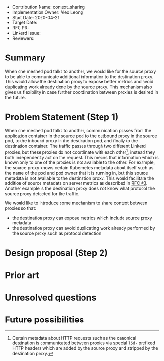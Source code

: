 - Contribution Name: context_sharing
- Implementation Owner: Alex Leong
- Start Date: 2020-04-21
- Target Date:
- RFC PR:
- Linkerd Issue:
- Reviewers:

# Summary

[summary]: #summary

When one meshed pod talks to another, we would like for the source proxy to be
able to communicate additional information to the destination proxy.  This would
allow the destination proxy to expose better metrics and avoid duplicating work
already done by the source proxy.  This mechanism also gives us flexibility in
case further coordination between proxies is desired in the future.

# Problem Statement (Step 1)

[problem-statement]: #problem-statement

When one meshed pod talks to another, communication passes from the application
container in the source pod to the outbound proxy in the source pod, to the
inbound proxy in the destination pod, and finally to the destination container.
The traffic passes through two different Linkerd proxies, but these proxies do
not coordinate with each other[^1], instead they both independently act on the
request.  This means that information which is known only to one of the proxies
is not available to the other.  For example, the source proxy knows certain
Kubernetes metadata about itself such as the name of the pod and pod owner that
it is running in, but this source metadata is not available to the destination
proxy.  This would facilitate the addition of source metadata on server metrics
as described in [RFC #3](https://github.com/linkerd/rfc/pull/15).  Another
example is the destination proxy does not know what protocol the source proxy
detected for the traffic.

[^1]: Certain metadata about HTTP requests such as the canonical destination is
communicated between proxies via special `l5d-` prefixed HTTP headers which are
added by the source proxy and stripped by the destination proxy.

We would like to introduce some mechanism to share context between proxies so
that:

* the destination proxy can expose metrics which include source proxy metadata
* the destination proxy can avoid duplicating work already performed by the
  source proxy such as protocol detection

# Design proposal (Step 2)

[design-proposal]: #design-proposal

# Prior art

[prior-art]: #prior-art

# Unresolved questions

[unresolved-questions]: #unresolved-questions

# Future possibilities

[future-possibilities]: #future-possibilities
